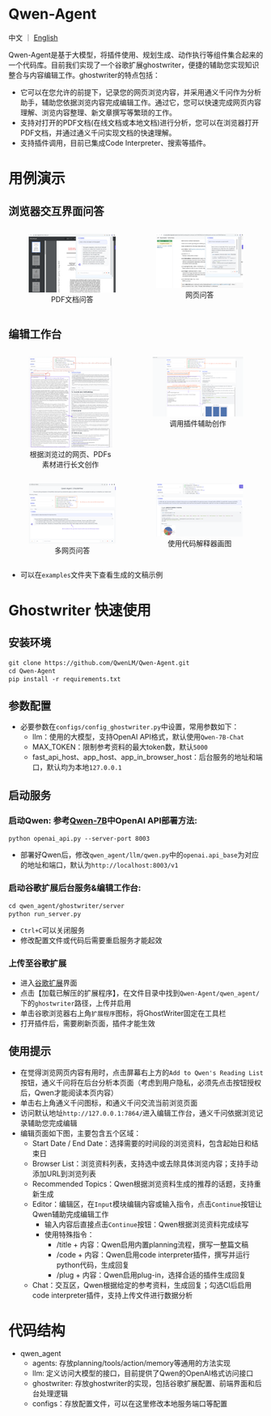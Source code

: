 # Qwen-Agent
中文 ｜ [English](./README.md)

Qwen-Agent是基于大模型，将插件使用、规划生成、动作执行等组件集合起来的一个代码库。目前我们实现了一个谷歌扩展ghostwriter，便捷的辅助您实现知识整合与内容编辑工作。ghostwriter的特点包括：
- 它可以在您允许的前提下，记录您的网页浏览内容，并采用通义千问作为分析助手，辅助您依据浏览内容完成编辑工作。通过它，您可以快速完成网页内容理解、浏览内容整理、新文章撰写等繁琐的工作。
- 支持对打开的PDF文档(在线文档或本地文档)进行分析，您可以在浏览器打开PDF文档，并通过通义千问实现文档的快速理解。
- 支持插件调用，目前已集成Code Interpreter、搜索等插件。

# 用例演示
## 浏览器交互界面问答

<div style="display:flex;">
    <figure style="width:45%;">
        <img src="assets/screenshot-pdf-qa.png" alt="paper-attention-qa">
        <figcaption style="text-align:center;">PDF文档问答</figcaption>
    </figure>
    <figure style="width:45%;">
        <img src="assets/screenshot-web-qa.png" alt="paper-attention-qa">
        <figcaption style="text-align:center;">网页问答</figcaption>
    </figure>
</div>

## 编辑工作台
<div style="display:flex;">
    <figure>
        <img src="assets/screenshot-writing.png" alt="paper-attention-qa">
        <figcaption style="text-align:center;">根据浏览过的网页、PDFs素材进行长文创作</figcaption>
    </figure>
    <figure>
        <img src="assets/screenshot-editor-movie.png" alt="paper-attention-qa">
        <figcaption style="text-align:center;">调用插件辅助创作</figcaption>
    </figure>
</div>

<div style="display:flex;">
    <figure >
        <img src="assets/screenshot-multi-web-qa.png" alt="paper-attention-qa">
        <figcaption style="text-align:center;">多网页问答</figcaption>
    </figure>
    <figure>
        <img src="assets/screenshot-ci.png" alt="paper-attention-qa">
        <figcaption style="text-align:center;">使用代码解释器画图</figcaption>
    </figure>
</div>

- 可以在```examples```文件夹下查看生成的文稿示例

# Ghostwriter 快速使用

## 安装环境
```
git clone https://github.com/QwenLM/Qwen-Agent.git
cd Qwen-Agent
pip install -r requirements.txt
```

## 参数配置
- 必要参数在```configs/config_ghostwriter.py```中设置，常用参数如下：
    - llm：使用的大模型，支持OpenAI API格式，默认使用```Qwen-7B-Chat```
    - MAX_TOKEN：限制参考资料的最大token数，默认```5000```
    - fast_api_host、app_host、app_in_browser_host：后台服务的地址和端口，默认均为本地```127.0.0.1```


## 启动服务
### 启动Qwen: 参考[Qwen-7B](https://github.com/QwenLM/Qwen-7B/blob/main/README_CN.md#api)中OpenAI API部署方法:
```
python openai_api.py --server-port 8003
```
- 部署好Qwen后，修改```qwen_agent/llm/qwen.py```中的```openai.api_base```为对应的地址和端口，默认为```http://localhost:8003/v1```

### 启动谷歌扩展后台服务&编辑工作台:
```
cd qwen_agent/ghostwriter/server
python run_server.py
```
- ```Ctrl+C```可以关闭服务
- 修改配置文件或代码后需要重启服务才能起效

### 上传至谷歌扩展
- 进入[谷歌扩展](chrome://extensions/)界面
- 点击【加载已解压的扩展程序】，在文件目录中找到```Qwen-Agent/qwen_agent/```下的```ghostwriter```路径，上传并启用
- 单击谷歌浏览器右上角```扩展程序```图标，将GhostWriter固定在工具栏
- 打开插件后，需要刷新页面，插件才能生效

## 使用提示
- 在觉得浏览网页内容有用时，点击屏幕右上方的```Add to Qwen's Reading List```按钮，通义千问将在后台分析本页面（考虑到用户隐私，必须先点击按钮授权后，Qwen才能阅读本页内容）
- 单击右上角通义千问图标，和通义千问交流当前浏览页面
- 访问默认地址```http://127.0.0.1:7864/```进入编辑工作台，通义千问依据浏览记录辅助您完成编辑
- 编辑页面如下图，主要包含五个区域：
    - Start Date / End Date：选择需要的时间段的浏览资料，包含起始日和结束日
    - Browser List：浏览资料列表，支持选中或去除具体浏览内容；支持手动添加URL到浏览列表
    - Recommended Topics：Qwen根据浏览资料生成的推荐的话题，支持重新生成
    - Editor：编辑区，在```Input```模块编辑内容或输入指令，点击```Continue```按钮让Qwen辅助完成编辑工作
        - 输入内容后直接点击```Continue```按钮：Qwen根据浏览资料完成续写
        - 使用特殊指令：
            - /title + 内容：Qwen启用内置planning流程，撰写一整篇文稿
            - /code + 内容：Qwen启用code interpreter插件，撰写并运行python代码，生成回复
            - /plug + 内容：Qwen启用plug-in，选择合适的插件生成回复
    - Chat：交互区，Qwen根据给定的参考资料，生成回复；勾选CI后启用code interpreter插件，支持上传文件进行数据分析


# 代码结构
- qwen_agent
    - agents: 存放planning/tools/action/memory等通用的方法实现
    - llm: 定义访问大模型的接口，目前提供了Qwen的OpenAI格式访问接口
    - ghostwriter: 存放ghostwriter的实现，包括谷歌扩展配置、前端界面和后台处理逻辑
    - configs：存放配置文件，可以在这里修改本地服务端口等配置
